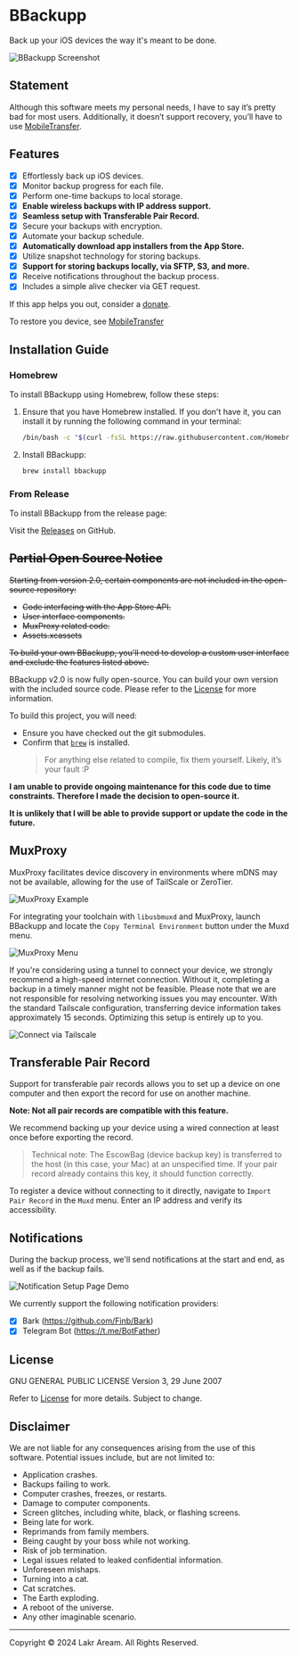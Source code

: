 # BBackupp

Back up your iOS devices the way it's meant to be done.

![BBackupp Screenshot](Resource/Readme/SCR-20240322-khfv.jpeg)

## Statement

Although this software meets my personal needs, I have to say it’s pretty bad for most users. Additionally, it doesn’t support recovery, you’ll have to use [MobileTransfer](https://github.com/Lakr233/MobileTransfer).

## Features

- [x] Effortlessly back up iOS devices.
- [x] Monitor backup progress for each file.
- [x] Perform one-time backups to local storage.
- [x] **Enable wireless backups with IP address support.**
- [x] **Seamless setup with Transferable Pair Record.**
- [x] Secure your backups with encryption.
- [x] Automate your backup schedule.
- [x] **Automatically download app installers from the App Store.**
- [x] Utilize snapshot technology for storing backups.
- [x] **Support for storing backups locally, via SFTP, S3, and more.**
- [x] Receive notifications throughout the backup process.
- [x] Includes a simple alive checker via GET request.

If this app helps you out, consider a [donate](https://github.com/sponsors/Lakr233).

To restore you device, see [MobileTransfer](https://github.com/Lakr233/MobileTransfer)

## Installation Guide

### Homebrew

To install BBackupp using Homebrew, follow these steps:

1. Ensure that you have Homebrew installed. If you don't have it, you can install it by running the following command in your terminal:

    ```sh
    /bin/bash -c "$(curl -fsSL https://raw.githubusercontent.com/Homebrew/install/HEAD/install.sh)"
    ```

2. Install BBackupp:

    ```sh
    brew install bbackupp
    ```

### From Release

To install BBackupp from the release page:

Visit the [Releases](https://github.com/Lakr233/BBackupp/releases) on GitHub.

## ~~Partial Open Source Notice~~

~~Starting from version 2.0, certain components are not included in the open-source repository:~~

- ~~Code interfacing with the App Store API.~~
- ~~User interface components.~~
- ~~MuxProxy related code.~~
- ~~Assets.xcassets~~

~~To build your own BBackupp, you'll need to develop a custom user interface and exclude the features listed above.~~

BBackupp v2.0 is now fully open-source. You can build your own version with the included source code. Please refer to the [License](./LICENSE) for more information.

To build this project, you will need:
- Ensure you have checked out the git submodules.
- Confirm that [`brew`](https://brew.sh) is installed.
    > For anything else related to compile, fix them yourself. Likely, it’s your fault :P

**I am unable to provide ongoing maintenance for this code due to time constraints. Therefore I made the decision to open-source it.**

**It is unlikely that I will be able to provide support or update the code in the future.**

## MuxProxy

MuxProxy facilitates device discovery in environments where mDNS may not be available, allowing for the use of TailScale or ZeroTier.

![MuxProxy Example](Resource/Readme/SCR-20240322-kihu.png)

For integrating your toolchain with `libusbmuxd` and MuxProxy, launch BBackupp and locate the `Copy Terminal Environment` button under the Muxd menu.

![MuxProxy Menu](Resource/Readme/SCR-20240322-hbbb.png)

If you're considering using a tunnel to connect your device, we strongly recommend a high-speed internet connection. Without it, completing a backup in a timely manner might not be feasible. Please note that we are not responsible for resolving networking issues you may encounter. With the standard Tailscale configuration, transferring device information takes approximately 15 seconds. Optimizing this setup is entirely up to you.

![Connect via Tailscale](Resource/Readme/SCR-20240325-jero.png)

## Transferable Pair Record

Support for transferable pair records allows you to set up a device on one computer and then export the record for use on another machine.

**Note: Not all pair records are compatible with this feature.**

We recommend backing up your device using a wired connection at least once before exporting the record.

> Technical note: The EscowBag (device backup key) is transferred to the host (in this case, your Mac) at an unspecified time. If your pair record already contains this key, it should function correctly.

To register a device without connecting to it directly, navigate to `Import Pair Record` in the `Muxd` menu. Enter an IP address and verify its accessibility.

## Notifications

During the backup process, we'll send notifications at the start and end, as well as if the backup fails.

![Notification Setup Page Demo](Resource/Readme/SCR-20240322-khof.jpeg)

We currently support the following notification providers:

- [x] Bark (https://github.com/Finb/Bark)
- [x] Telegram Bot (https://t.me/BotFather)

## License

GNU GENERAL PUBLIC LICENSE Version 3, 29 June 2007

Refer to [License](./LICENSE) for more details. Subject to change.

## Disclaimer

We are not liable for any consequences arising from the use of this software. Potential issues include, but are not limited to:

- Application crashes.
- Backups failing to work.
- Computer crashes, freezes, or restarts.
- Damage to computer components.
- Screen glitches, including white, black, or flashing screens.
- Being late for work.
- Reprimands from family members.
- Being caught by your boss while not working.
- Risk of job termination.
- Legal issues related to leaked confidential information.
- Unforeseen mishaps.
- Turning into a cat.
- Cat scratches.
- The Earth exploding.
- A reboot of the universe.
- Any other imaginable scenario.

---

Copyright © 2024 Lakr Aream. All Rights Reserved.
